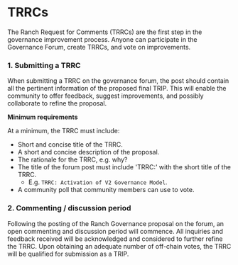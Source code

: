 # TRRCs

The Ranch Request for Comments (TRRCs) are the first step in the governance improvement process. Anyone can participate in the Governance Forum, create TRRCs, and vote on improvements. ​

### 1. Submitting a TRRC <a href="#1.-submitting-an-arc" id="1.-submitting-an-arc"></a>

When submitting a TRRC on the governance forum, the post should contain all the pertinent information of the proposed final TRIP. This will enable the community to offer feedback, suggest improvements, and possibly collaborate to refine the proposal.

**Minimum requirements**

At a minimum, the TRRC must include:

* Short and concise title of the TRRC.
* A short and concise description of the proposal.
* The rationale for the TRRC, e.g. why?
* The title of the forum post must include 'TRRC:' with the short title of the TRRC.&#x20;
  * E.g. `TRRC: Activation of V2 Governance Model`.
* A community poll that community members can use to vote.

### 2. Commenting / discussion period <a href="#2.-commenting-discussion-period" id="2.-commenting-discussion-period"></a>

Following the posting of the Ranch Governance proposal on the forum, an open commenting and discussion period will commence. All inquiries and feedback received will be acknowledged and considered to further refine the TRRC. Upon obtaining an adequate number of off-chain votes, the TRRC will be qualified for submission as a TRIP. &#x20;
